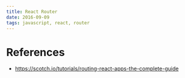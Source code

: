 ```yaml
---
title: React Router
date: 2016-09-09
tags: javascript, react, router
---
```



# References

+ <https://scotch.io/tutorials/routing-react-apps-the-complete-guide>
